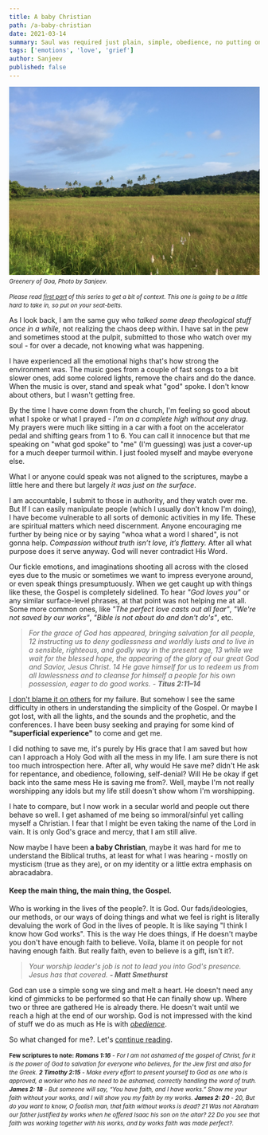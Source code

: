 ```yaml
---
title: A baby Christian
path: /a-baby-christian
date: 2021-03-14
summary: Saul was required just plain, simple, obedience, no putting on a show. God is not impressed with the kind of stuff we do as much as He is with obedience.
tags: ['emotions', 'love', 'grief']
author: Sanjeev
published: false
---
```


![background](./images/goan_scenery_1.jpg)
<small>_Greenery of Goa, Photo by Sanjeev._</small>

_<small>Please read <a href="/my-great-exploits">first part</a> of this series to get a bit of context. This one is going to be a little hard to take in, so put on your seat-belts.</small>_

As I look back, I am the same guy who _talked some deep theological stuff once in a while,_ not realizing the chaos deep within. I have sat in the pew and sometimes stood at the pulpit, submitted to those who watch over my soul - for over a decade, not knowing what was happening.

I have experienced all the emotional highs that's how strong the environment was. The music goes from a couple of fast songs to a bit slower ones, add some colored lights, remove the chairs and do the dance. When the music is over, stand and speak what "god" spoke. I don't know about others, but I wasn't getting free.

By the time I have come down from the church, I'm feeling so good about what I spoke or what I prayed - _I'm on a complete high without any drug_.  My prayers were much like sitting in a car with a foot on the accelerator pedal and shifting gears from 1 to 6. You can call it innocence but that me speaking on "what god spoke" to "me" (I'm guessing) was just a cover-up for a much deeper turmoil within. I just fooled myself and maybe everyone else.

What I or anyone could speak was not aligned to the scriptures, maybe a little here and there but largely _it was just on the surface_.

I am accountable, I submit to those in authority, and they watch over me. But If I can easily manipulate people (which I usually don't know I'm doing), I have become vulnerable to all sorts of demonic activities in my life. These are spiritual matters which need discernment. Anyone encouraging me further by being nice or by saying "whoa what a word I shared", is not gonna help. _Compassion without truth isn’t love, it’s flattery._ After all what purpose does it serve anyway. God will never contradict His Word.

Our fickle emotions, and imaginations shooting all across with the closed eyes due to the music or sometimes we want to impress everyone around, or even speak things presumptuously. When we get caught up with things like these, the Gospel is completely sidelined. To hear _"God loves you"_ or any similar surface-level phrases, at that point was not helping me at all. Some more common ones, like _"The perfect love casts out all fear"_, _"We're not saved by our works"_, _"Bible is not about do and don't do's"_, etc.

> _For the grace of God has appeared, bringing salvation﻿ for all people, 12 instructing us to deny godlessness﻿ and worldly lusts﻿ and to live in a sensible, righteous, and godly﻿ way in the present age, 13 while we wait for the blessed hope, the appearing of the glory﻿ of our great God and Savior, Jesus Christ. 14 He gave himself for us﻿ to redeem us from all lawlessness and to cleanse for himself a people for his own possession, eager to do good works. - **Titus 2:11–14**_

<a href="/a-side-note">I don't blame it on others</a> for my failure. But somehow I see the same difficulty in others in understanding the simplicity of the Gospel. Or maybe I got lost, with all the lights, and the sounds and the prophetic, and the conferences. I have been busy seeking and praying for some kind of **"superficial experience"** to come and get me.

I did nothing to save me, it's purely by His grace that I am saved but how can I approach a Holy God with all the mess in my life. I am sure there is not too much introspection here. After all, why would He save me? didn't He ask for repentance, and obedience, following, self-denial? Will He be okay if get back into the same mess He is saving me from?. Well, maybe I'm not really worshipping any idols but my life still doesn't show whom I'm worshipping.

I hate to compare, but I now work in a secular world and people out there behave so well. I get ashamed of me being so immoral/sinful yet calling myself a Christian. I fear that I might be even taking the name of the Lord in vain. It is only God's grace and mercy, that I am still alive.

Now maybe I have been **a baby Christian**, maybe it was hard for me to understand the Biblical truths, at least for what I was hearing - mostly on mysticism (true as they are), or on my identity or a little extra emphasis on abracadabra.

#### Keep the main thing, the main thing, the Gospel.

Who is working in the lives of the people?. It is God. Our fads/ideologies, our methods, or our ways of doing things and what we feel is right is literally devaluing the work of God in the lives of people. It is like saying "I think I know how God works". This is the way He does things, if He doesn't maybe you don't have enough faith to believe. Voila, blame it on people for not having enough faith. But really faith, even to believe is a gift, isn't it?.

> _Your worship leader's job is not to lead you into God's presence. Jesus has that covered. **- Matt Smethurst**_

God can use a simple song we sing and melt a heart. He doesn't need any kind of gimmicks to be performed so that He can finally show up. Where two or three are gathered He is already there. He doesn't wait until we reach a high at the end of our worship. God is not impressed with the kind of stuff we do as much as He is with <a href="/swoop-down-on-the-spoil">_obedience_</a>.

So what changed for me?. Let's <a href="/the-strength-to-hold-on">continue reading</a>.


<small>**Few scriptures to note:**
<em>**Romans 1:16** - For I am not ashamed of the gospel of Christ, for it is the power of God to salvation for everyone who believes, for the Jew first and also for the Greek.
**2 Timothy 2:15** - Make every effort to present yourself to God as one who is approved, a worker who has no need to be ashamed, correctly handling the word of truth.
**James 2: 18** - But someone will say, “You have faith, and I have works.” Show me your faith without your works, and I will show you my faith by my works.
**James 2: 20** - 20, But do you want to know, O foolish man, that faith without works is dead? 21 Was not Abraham our father justified by works when he offered Isaac his son on the altar? 22 Do you see that faith was working together with his works, and by works faith was made perfect?.
</em>
</small>
